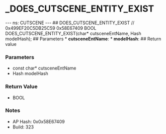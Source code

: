# _DOES_CUTSCENE_ENTITY_EXIST

--- ns: CUTSCENE --- ## DOES_CUTSCENE_ENTITY_EXIST  // 0x499EF20C5DB25C59 0x58E67409 BOOL DOES_CUTSCENE_ENTITY_EXIST(char* cutsceneEntName, Hash modelHash);   ## Parameters * **cutsceneEntName**: * **modelHash**:  ## Return value

### Parameters
* const char* cutsceneEntName
* Hash modelHash

### Return Value
* BOOL

### Notes
* AP Hash: 0x0x58E67409
* Build: 323

